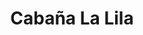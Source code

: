 ---
title: "Cabaña La Lila"
url: /ciudad-autonoma-de-buenos-aires/cabana-la-lila/
shop: Metzgerei
---